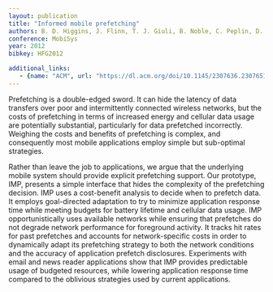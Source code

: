 ```yaml
---
layout: publication
title: "Informed mobile prefetching"
authors: B. D. Higgins, J. Flinn, T. J. Giuli, B. Noble, C. Peplin, D. Watson
conference: MobiSys
year: 2012
bibkey: HFG2012

additional_links:
   - {name: "ACM", url: "https://dl.acm.org/doi/10.1145/2307636.2307651"}
---
```

Prefetching is a double-edged sword. It can hide the latency of data transfers over poor and intermittently connected wireless networks, but the costs of prefetching in terms of increased energy and cellular data usage are potentially substantial, particularly for data prefetched incorrectly. Weighing the costs and benefits of prefetching is complex, and consequently most mobile applications employ simple but sub-optimal strategies.

Rather than leave the job to applications, we argue that the underlying mobile system should provide explicit prefetching support. Our prototype, IMP, presents a simple interface that hides the complexity of the prefetching decision. IMP uses a cost-benefit analysis to decide when to prefetch data. It employs goal-directed adaptation to try to minimize application response time while meeting budgets for battery lifetime and cellular data usage. IMP opportunistically uses available networks while ensuring that prefetches do not degrade network performance for foreground activity. It tracks hit rates for past prefetches and accounts for network-specific costs in order to dynamically adapt its prefetching strategy to both the network conditions and the accuracy of application prefetch disclosures. Experiments with email and news reader applications show that IMP provides predictable usage of budgeted resources, while lowering application response time compared to the oblivious strategies used by current applications.

